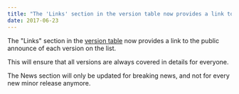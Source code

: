 ```yaml
---
title: "The 'Links' section in the version table now provides a link to the public announce of each version on the list."
date: 2017-06-23
---
```

The "Links" section in the [version table](http://www.haproxy.org/) now provides a link to the public announce of each version on the list.

This will ensure that all versions are always covered in details for everyone.

The News section will only be updated for breaking news, and not for every new minor release anymore.
